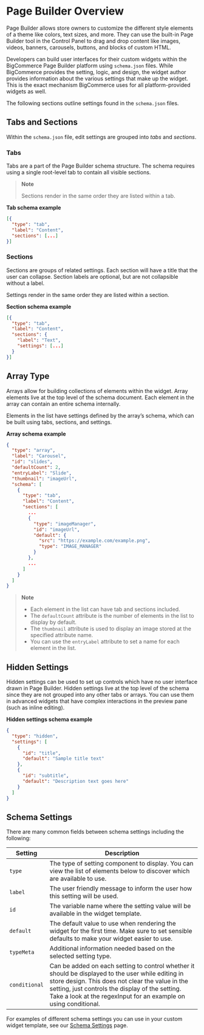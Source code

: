 # Page Builder Overview

Page Builder allows store owners to customize the different style elements of a theme like colors, text sizes, and more. They can use the built-in Page Builder tool in the Control Panel to drag and drop content like images, videos, banners, carousels, buttons, and blocks of custom HTML. 

Developers can build user interfaces for their custom widgets within the BigCommerce Page Builder platform using `schema.json` files. While BigCommerce provides the setting, logic, and design, the widget author provides information about the various settings that make up the widget. This is the exact mechanism BigCommerce uses for all platform-provided widgets as well.

The following sections outline settings found in the `schema.json` files.

## Tabs and Sections
Within the `schema.json` file, edit settings are grouped into _tabs_ and _sections_.

### Tabs
Tabs are a part of the Page Builder schema structure. The schema requires using a single root-level tab to contain all visible sections.

>**Note**
>
>Sections render in the same order they are listed within a tab.

**Tab schema example**
```json
[{
  "type": "tab",
  "label": "Content",
  "sections": [...]
}]
```

### Sections
Sections are groups of related settings. Each section will have a title that the user can collapse. Section labels are optional, but are not collapsible without a label.

Settings render in the same order they are listed within a section.

**Section schema example**
```json
[{
  "type": "tab",
  "label": "Content",
  "sections": {
    "label": "Text",
    "settings": [...]
  }
}]
```

## Array Type
Arrays allow for building collections of elements within the widget. Array elements live at the top level of the schema document. Each element in the array can contain an entire schema internally.

Elements in the list have settings defined by the array’s schema, which can be built using tabs, sections, and settings.

**Array schema example**
```json
{
  "type": "array",
  "label": "Carousel",
  "id": "slides",
  "defaultCount": 2,
  "entryLabel": "Slide",
  "thumbnail": "imageUrl",
  "schema": [
    {
      "type": "tab",
      "label": "Content",
      "sections": [
        ...
        {
          "type": "imageManager",
          "id": "imageUrl",
          "default": {
            "src": "https://example.com/example.png",
            "type": "IMAGE_MANAGER"
          }
        },
        ...
      ]
    }
  ]
}

```
>**Note**
>
>- Each element in the list can have tab and sections included.
>- The `defaultCount` attribute is the number of elements in the list to display by default.
>- The `thumbnail` attribute is used to display an image stored at the specified attribute name.
>- You can use the `entryLabel` attribute to set a name for each element in the list.

## Hidden Settings
Hidden settings can be used to set up controls which have no user interface drawn in Page Builder. Hidden settings live at the top level of the schema since they are not grouped into any other tabs or arrays. You can use them in advanced widgets that have complex interactions in the preview pane (such as inline editing).

**Hidden settings schema example**
```json
{
  "type": "hidden",
  "settings": [
    {
      "id": "title",
      "default": "Sample title text"
    },
    {
      "id": "subtitle",
      "default": "Description text goes here"
    }
  ]
}
```

## Schema Settings
There are many common fields between schema settings including the following:

|Setting|Description|
|---|---|
|`type`|The type of setting component to display. You can view the list of elements below to discover which are available to use.|
|`label`|The user friendly message to inform the user how this setting will be used.|
|`id`|The variable name where the setting value will be available in the widget template.|
|`default`|The default value to use when rendering the widget for the first time. Make sure to set sensible defaults to make your widget easier to use.|
|`typeMeta`|Additional information needed based on the selected setting type.|
|`conditional`|Can be added on each setting to control whether it should be displayed to the user while editing in store design. This does not clear the value in the setting, just controls the display of the setting. Take a look at the regexInput for an example on using conditional.|

For examples of different schema settings you can use in your custom widget template, see our [Schema Settings](#) page.
